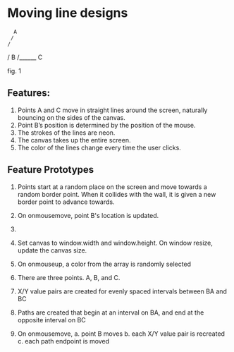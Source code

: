 # Moving line designs

      A
     / 
    /
   /
B /______ C

fig. 1

## Features:
1. Points A and C move in straight lines around the screen, naturally bouncing on the sides of the canvas.
2. Point B’s position is determined by the position of the mouse.
3. The strokes of the lines are neon.
4. The canvas takes up the entire screen.
5. The color of the lines change every time the user clicks.


## Feature Prototypes
1. Points start at a random place on the screen and move towards a random border point. When it collides with the wall, it is given a new border point to advance towards.
2. On onmousemove, point B's location is updated.
3. 
4. Set canvas to window.width and window.height. On window resize, update the canvas size.
5. On onmouseup, a color from the array is randomly selected


1. There are three points. A, B, and C.
2. X/Y value pairs are created for evenly spaced intervals between BA and BC
3. Paths are created that begin at an interval on BA, and end at the opposite interval on BC
4. On onmousemove,
    a. point B moves
    b. each X/Y value pair is recreated
    c. each path endpoint is moved